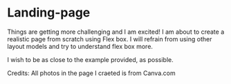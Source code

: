 # Landing-page

Things are getting more challenging and I am excited!
I am about to create a realistic page from scratch using Flex box. I will refrain from using other layout models and try to understand flex box more.

I wish to be as close to the example provided, as possible.

Credits: All photos in the page I craeted is from Canva.com
